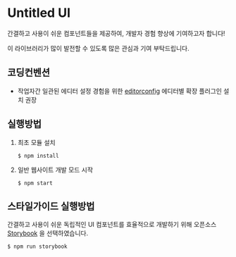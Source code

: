 
# Untitled UI

간결하고 사용이 쉬운 컴포넌트들을 제공하여, 개발자 경험 향상에 기여하고자 합니다!

이 라이브러리가 많이 발전할 수 있도록 많은 관심과 기여 부탁드립니다.

## 코딩컨벤션

- 작업자간 일관된 에디터 설정 경험을 위한 [editorconfig](https://editorconfig.org/) 에디터별 확장 플러그인 설치 권장

## 실행방법

1. 최초 모듈 설치

    ```shell
    $ npm install
    ```

2. 일반 웹사이트 개발 모드 시작

    ```shell
    $ npm start
    ```

## 스타일가이드 실행방법

간결하고 사용이 쉬운 독립적인 UI 컴포넌트를 효율적으로 개발하기 위해 오픈소스 [Storybook](https://storybook.js.org/) 을 선택하였습니다.

```shell
$ npm run storybook
```
